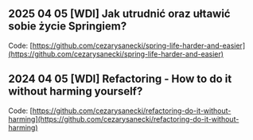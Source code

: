 ## 2025 04 05 [WDI] Jak utrudnić oraz ułtawić sobie życie Springiem?

Code: [https://github.com/cezarysanecki/spring-life-harder-and-easier](https://github.com/cezarysanecki/spring-life-harder-and-easier)

## 2024 04 05 [WDI] Refactoring - How to do it without harming yourself?

Code: [https://github.com/cezarysanecki/refactoring-do-it-without-harming](https://github.com/cezarysanecki/refactoring-do-it-without-harming)
